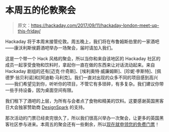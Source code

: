# 本周五的伦敦聚会

> 原文：<https://hackaday.com/2017/09/11/hackaday-london-meet-up-this-friday/>

Hackaday 将于本周末接管伦敦。周五晚上，我们将在布鲁姆斯伯里的一家酒吧——康沃利斯侯爵酒吧举办一场聚会，届时请加入我们。

这是一个带一个 Hack 风格的聚会，所以当你和来自该地区的 Hackaday 社区的成员一起享受食物和饮料时，拿起你一直在做的东西来让对话流动起来。来自 Hackaday 剧组的还有[迈克·什奇斯]、[埃利奥特·威廉姆斯]、[珍妮·李斯特]、[佩德罗·翁贝利诺]和[阿迪勒·马利克]。我们一直对出现的众多不同的项目感到高兴——我们希望见到你，听听你的项目，不管它有多琐碎，有多复杂。我们建议你带一些手持设备，因为桌面空间有限。

我们租下了酒吧的上层，为所有与会者点了食物和精美的饮料。这要感谢英国黑客日大会独家赞助商 [DesignSpark](http://designspark.com) 的支持。

那次活动的门票已经卖完很久了，所以我们很高兴举办一次聚会，让更多的英国黑客社区参与进来。本周五的聚会还有一些剩余，所以[现在就申领您的免费门票](https://www.eventbrite.com/e/hackaday-bring-a-hack-meetup-uk-tickets-37313388349)！